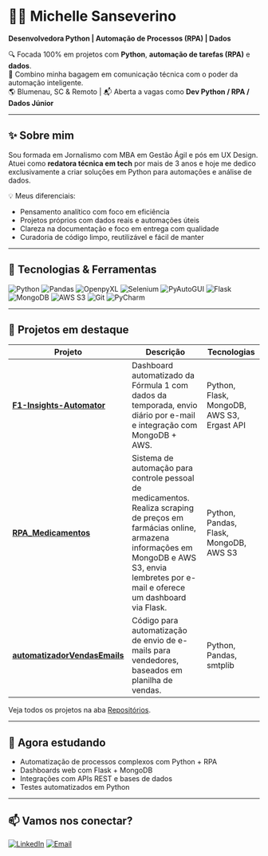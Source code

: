 # 👩‍💻 Michelle Sanseverino

**Desenvolvedora Python | Automação de Processos (RPA) | Dados**

🔍 Focada 100% em projetos com **Python**, **automação de tarefas (RPA)** e **dados**.  
🧠 Combino minha bagagem em comunicação técnica com o poder da automação inteligente.  
🌎 Blumenau, SC & Remoto | 📬 Aberta a vagas como **Dev Python / RPA / Dados Júnior**

---

## ✨ Sobre mim

Sou formada em Jornalismo com MBA em Gestão Ágil e pós em UX Design. Atuei como **redatora técnica em tech** por mais de 3 anos e hoje me dedico exclusivamente a criar soluções em Python para automações e análise de dados.

💡 Meus diferenciais:

- Pensamento analítico com foco em eficiência
- Projetos próprios com dados reais e automações úteis
- Clareza na documentação e foco em entrega com qualidade
- Curadoria de código limpo, reutilizável e fácil de manter

---

## 🧰 Tecnologias & Ferramentas

![Python](https://img.shields.io/badge/Python-3776AB?style=for-the-badge&logo=python&logoColor=white)
![Pandas](https://img.shields.io/badge/Pandas-150458?style=for-the-badge&logo=pandas&logoColor=white)
![OpenpyXL](https://img.shields.io/badge/OpenPyXL-3776AB?style=for-the-badge&logo=python&logoColor=white)
![Selenium](https://img.shields.io/badge/Selenium-43B02A?style=for-the-badge&logo=selenium&logoColor=white)
![PyAutoGUI](https://img.shields.io/badge/PyAutoGUI-FFBF00?style=for-the-badge&logo=python&logoColor=black)
![Flask](https://img.shields.io/badge/Flask-000000?style=for-the-badge&logo=flask&logoColor=white)
![MongoDB](https://img.shields.io/badge/MongoDB-4EA94B?style=for-the-badge&logo=mongodb&logoColor=white)
![AWS S3](https://img.shields.io/badge/AWS%20S3-232F3E?style=for-the-badge&logo=amazon-aws&logoColor=white)
![Git](https://img.shields.io/badge/Git-F05032?style=for-the-badge&logo=git&logoColor=white)
![PyCharm](https://img.shields.io/badge/PyCharm-000000?style=for-the-badge&logo=pycharm&logoColor=white)

---

## 🧩 Projetos em destaque

| Projeto | Descrição | Tecnologias |
|--------|-----------|-------------|
| [**F1-Insights-Automator**](https://github.com/michellesanseverino/F1-Insights-Automator) | Dashboard automatizado da Fórmula 1 com dados da temporada, envio diário por e-mail e integração com MongoDB + AWS. | Python, Flask, MongoDB, AWS S3, Ergast API |
| [**RPA_Medicamentos**](https://github.com/michellesanseverino/RPA_Medicamentos) | Sistema de automação para controle pessoal de medicamentos. Realiza scraping de preços em farmácias online, armazena informações em MongoDB e AWS S3, envia lembretes por e-mail e oferece um dashboard via Flask.  | Python, Pandas, Flask, MongoDB, AWS S3 |
| [**automatizadorVendasEmails**](https://github.com/michellesanseverino/automatizadorVendasEmails) | Código para automatização de envio de e-mails para vendedores, baseados em planilha de vendas. | Python, Pandas, smtplib |

Veja todos os projetos na aba [Repositórios](https://github.com/michellesanseverino?tab=repositories&q=&type=&language=python&sort=).

---

## 🚀 Agora estudando

- Automatização de processos complexos com Python + RPA
- Dashboards web com Flask + MongoDB
- Integrações com APIs REST e bases de dados
- Testes automatizados em Python

---

## 📫 Vamos nos conectar?

[![LinkedIn](https://img.shields.io/badge/-LinkedIn-blue?style=flat-square&logo=Linkedin&logoColor=white&link=https://linkedin.com/in/michelle-sanseverino)](https://linkedin.com/in/michelle-sanseverino)
[![Email](https://img.shields.io/badge/-Email-red?style=flat-square&logo=Gmail&logoColor=white&link=mailto:mello.de.michelle@gmail.com)](mailto:mello.de.michelle@gmail.com)
